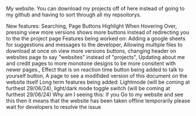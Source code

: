 My website.
You can download my projects off of here instead of going to my github and having to sort through all my repsoitorys.

New features:
    Searching,
    Page Buttons Highlight When Hovering Over,
    pressing view more versions shows more buttons instead of redirecting you to the the project page
Features being worked on:
    Adding a google sheets for suggestions and messages to the developer,
    Allowing multiple files to download at once on view more versions buttons,
    changing header on websites page to say "websites" instead of "projects",
    Updating about me and credit pages to more monotone designs to be more consitent with newer pages.,
    Effect that is on reaction time button being added to talk to yourself button,
    A page to see a modifided version of this document on the website itself
Long term features being added:
    Lightmode (will be coming at furthest 29/06/24),
    light/dark mode toggle switch (will be coming at furthest 29/06/24)
Why am I seeing this:
    If you Go to my website and see this then it means that the website has been taken offline temporarily please wait for developers to resolve the issue
